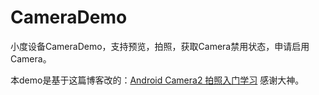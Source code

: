 # CameraDemo
小度设备CameraDemo，支持预览，拍照，获取Camera禁用状态，申请启用Camera。


本demo是基于这篇博客改的：[Android Camera2 拍照入门学习](http://www.jianshu.com/p/7f766eb2f4e7) 感谢大神。

